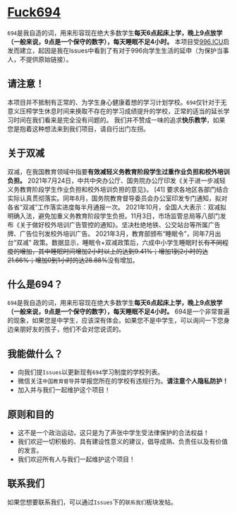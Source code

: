[Fuck694]([https://996.icu/#/zh_CN](https://github.com/No694/Fuck694))
=======
`694`是我自造的词，用来形容现在绝大多数学生**每天6点起床上学，晚上9点放学（一般来说，9点是一个保守的数字），每天睡眠不足4小时。**
本项目受[996.ICU](https://996.icu/#/zh_CN)启发而建立，起因是我在Issues中看到了有对于996向学生生活的延申（为保护当事人，不提供原始链接）。

请注意！
---
本项目并不抵制有正常的、为学生身心健康着想的学习计划学校。`694`仅针对于无意义压榨学生休息时间来换取不存在的学习成绩提升的学校，正常的适当的延长学习时间在我们看来是完全没有问题的。
我们并不赞成一味的追求**快乐教学**，如果您是抱着这种想法来到我们项目，请自行出门左拐。

关于双减
---
双减，在我国教育领域中指要**有效减轻义务教育阶段学生过重作业负担和校外培训负担。**
2021年7月24日，中共中央办公厅、国务院办公厅印发《关于进一步减轻义务教育阶段学生作业负担和校外培训负担的意见》。 [41]  要求各地区各部门结合实际认真贯彻落实。同年8月，国务院教育督导委员会办公室印发专门通知，拟对各省“双减”工作落实进度每半月通报一次。
2021年10月，全国人大表示：双减拟明确入法，避免加重义务教育阶段学生负担。11月3日，市场监管总局等八部门发布《关于做好校外培训广告管控的通知》。坚决杜绝地铁、公交站台等所属广告牌、广告位刊发校外培训广告。
2021年3月，教育部颁布“睡眠令”，同年7月出台“双减” 政策。数据显示，睡眠令+双减政策后，六成中小学生睡眠时长~~有不同程度的增加，其中睡眠时间增加2小时以上的达到9.41%；增加1到2小时的达21.66%；增加0到1小时的达28.88%~~没有增加。

什么是694？
---
`694`是我自造的词，用来形容现在绝大多数学生**每天6点起床上学，晚上9点放学（一般来说，9点是一个保守的数字），每天睡眠不足4小时。**
694是一个非常普遍的现象，如果您是中学生，应该深有体会。如果您不是中学生，可以询问一下您身边亲朋好友的孩子，他们不会对您说谎的。

我能做什么？
---
- 向我们提`Issues`以更新现有`694`学习制度的学校列表。
- 微信关注`中国教育督导`并举报您所在的学校有违规行为。**请注意个人隐私防护！**
- 加入并与我们一起维护这个项目！

原则和目的
---

* 这不是一个政治运动，这只是为了声张中学生受法律保护的合法权益！
* 我们欢迎一切积极的、具有建设性意义的建议，倡导成熟、负责任以及有价值的发言。
* 我们欢迎所有人与我们一起维护这个项目！

联系我们
---
如果您想要联系我们，可以通过`Issues`下的`联系我们`板块发帖。

